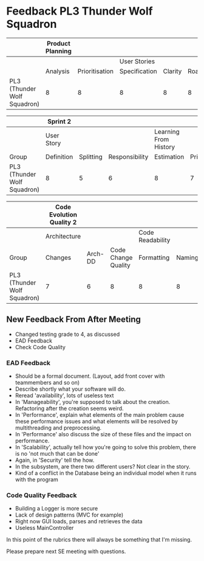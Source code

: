 # Feedback PL3 Thunder Wolf Squadron

|  | Product Planning |  |  |  |  |
|-------------------------------------|------------------|----------------|---------------|---------|---------|
|  |  |  | User Stories |  |  |
|  | Analysis | Prioritisation | Specification | Clarity | Roadmap |
| PL3 (Thunder Wolf Squadron) | 8 | 8 | 8 | 8 | 8 |

|  | Sprint 2 |  |  |  |  |  |
|-------------------------------------|------------|-----------|----------------|-----------------------|----------------|------------|
|  | User Story |  |  | Learning From History |  |  |
| Group | Definition | Splitting | Responsibility | Estimation | Prioritisation | Reflection |
| PL3 (Thunder Wolf Squadron) | 8 | 5 | 6 | 8 | 7 | 6 |

|  | Code Evolution Quality 2 |  |  |  |  |  |  |  |  |  |  |
|-------------------------------------|--------------------------|---------|---------------------|------------------|--------|----------|------------------------|---------|---------|------------------------|-------------|
|  | Architecture |  |  | Code Readability |  |  | Continuous Integration |  |  | Pull-based Development |  |
| Group | Changes | Arch-DD | Code Change Quality | Formatting | Naming | Comments | Building | Testing | Tooling | Branching | Code Review |
| PL3 (Thunder Wolf Squadron) | 7 | 6 | 8 | 8 | 8 | 9 | 6 | 4 | 3 | 8 | 8 |

## New Feedback From After Meeting
- Changed testing grade to 4, as discussed
- EAD Feedback
- Check Code Quality

### EAD Feedback
- Should be a formal document. (Layout, add front cover with teammembers and so on)
- Describe shortly what your software will do.
- Reread 'availability', lots of useless text
- In 'Manageability', you're supposed to talk about the creation. Refactoring after the creation seems weird.
- In 'Performance', explain what elements of the main problem cause these performance issues and what elements will be resolved by multithreading and preprocessing.
- In 'Performance' also discuss the size of these files and the impact on performance.
- In 'Scalability', actually tell how you're going to solve this problem, there is no 'not much that can be done'
- Again, in 'Security' tell the how. 
- In the subsystem, are there two different users? Not clear in the story.
- Kind of a conflict in the Database being an individual model when it runs with the program

### Code Quality Feedback
- Building a Logger is more secure
- Lack of design patterns (MVC for example)
- Right now GUI loads, parses and retrieves the data
- Useless MainController
 
 In this point of the rubrics there will always be something that I'm missing.

Please prepare next SE meeting with questions.